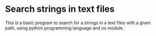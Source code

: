 # Search strings in text files

This is a basic program to search for a strings in a text files with a given path, using python programming language and os module.


